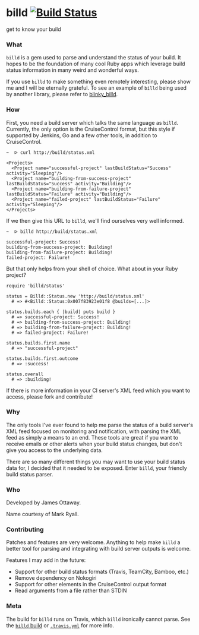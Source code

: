 # billd [![Build Status](https://secure.travis-ci.org/jamesottaway/billd.png)](http://travis-ci.org/jamesottaway/billd)

get to know your build

### What

`billd` is a gem used to parse and understand the status of your build. It hopes to be the foundation of many cool Ruby apps which leverage build status information in many weird and wonderful ways.

If you use `billd` to make something even remotely interesting, please show me and I will be eternally grateful. To see an example of `billd` being used by another library, please refer to [blinky_billd](https://github.com/jamesottaway/blinky_billd).

### How

First, you need a build server which talks the same language as `billd`. Currently, the only option is the CruiseControl format, but this style if supported by Jenkins, Go and a few other tools, in addition to CruiseControl.

    ~  ᐅ curl http://build/status.xml
    
    <Projects>
      <Project name="successful-project" lastBuildStatus="Success" activity="Sleeping"/>
      <Project name="building-from-success-project" lastBuildStatus="Success" activity="Building"/>
      <Project name="building-from-failure-project" lastBuildStatus="Failure" activity="Building"/>
      <Project name="failed-project" lastBuildStatus="Failure" activity="Sleeping"/>
    </Projects>

If we then give this URL to `billd`, we'll find ourselves very well informed.

    ~  ᐅ billd http://build/status.xml
    
    successful-project: Success!
    building-from-success-project: Building!
    building-from-failure-project: Building!
    failed-project: Failure!

But that only helps from your shell of choice. What about in your Ruby project?

    require 'billd/status'

    status = Billd::Status.new 'http://build/status.xml'
      # => #<Billd::Status:0x007f83923e01f8 @builds=[...]>

    status.builds.each { |build| puts build }
      # => successful-project: Success!
      # => building-from-success-project: Building!
      # => building-from-failure-project: Building!
      # => failed-project: Failure!

    status.builds.first.name
      # => "successful-project"

    status.builds.first.outcome
      # => :success!

    status.overall
      # => :building!

If there is more information in your CI server's XML feed which you want to access, please fork and contribute!

### Why

The only tools I've ever found to help me parse the status of a build server's XML feed focused on monitoring and notification, with parsing the XML feed as simply a means to an end. These tools are great if you want to receive emails or other alerts when your build status changes, but don't give you access to the underlying data.

There are so many different things you may want to use your build status data for, I decided that it needed to be exposed. Enter `billd`, your friendly build status parser.

### Who

Developed by James Ottaway.

Name courtesy of Mark Ryall.

### Contributing

Patches and features are very welcome. Anything to help make `billd` a better tool for parsing and integrating with build server outputs is welcome.

Features I may add in the future:

* Support for other build status formats (Travis, TeamCity, Bamboo, etc.)
* Remove dependency on Nokogiri
* Support for other elements in the CruiseControl output format
* Read arguments from a file rather than STDIN

### Meta

The build for `billd` runs on Travis, which `billd` ironically cannot parse. See the [`billd` build](http://travis-ci.org/jamesottaway/billd) or [`.travis.yml`](https://github.com/jamesottaway/billd/blob/master/.travis.yml) for more info.
